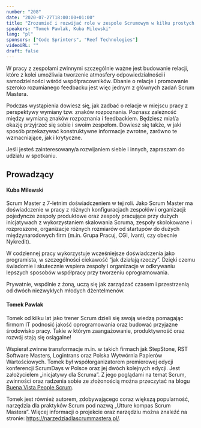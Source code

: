```yaml
---
number: "208"
date: "2020-07-27T18:00:00+01:00"
title: "Zrozumieć i rozwijać role w zespole Scrumowym w kilku prostych krokach"
speakers: "Tomek Pawlak, Kuba Milewski"
lang: "pl"
sponsors: ["Code Sprinters", "Reef Technologies"]
videoURL: ""
draft: false
---
```


W pracy z zespołami zwinnymi szczególnie ważne jest budowanie relacji, które z kolei umożliwia tworzenie atmosfery odpowiedzialności i samodzielności wśród współpracowników. Dbanie o relacje i promowanie szeroko rozumianego feedbacku jest więc jednym z głównych zadań Scrum Mastera.

Podczas wystąpienia dowiesz się, jak zadbać o relacje w miejscu pracy z perspektywy wymiany tzw. znaków rozpoznania. Poznasz zależność między wymianą znaków rozpoznania i feedbackiem. Będziesz miał/a okazję przyjrzeć się sobie i swoim zespołom. Dowiesz się także, w jaki sposób przekazywać konstruktywne informacje zwrotne, zarówno te wzmacniające, jak i krytyczne.

Jeśli jesteś zainteresowany/a rozwijaniem siebie i innych, zapraszam do udziału w spotkaniu.

## Prowadzący

#### Kuba Milewski

Scrum Master z 7-letnim doświadczeniem w tej roli. Jako Scrum Master ma doświadczenie w pracy z różnych konfiguracjach zespołów i organizacji: pojedyncze zespoły produktowe oraz zespoły pracujące przy dużych inicjatywach z wykorzystaniem skalowania Scruma, zespoły skolokowane i rozproszone, organizacje różnych rozmiarów od startupów do dużych międzynarodowych firm (m.in. Grupa Pracuj, CGI, Ivanti, czy obecnie Nykredit).

W codziennej pracy wykorzystuje wcześniejsze doświadczenia jako programista, w szczególności ciekawość “jak działają rzeczy”. Dzięki czemu świadomie i skutecznie wspiera zespoły i organizacje w odkrywaniu lepszych sposobów współpracy przy tworzeniu oprogramowania.

Prywatnie, wspólnie z żoną, uczą się jak zarządzać czasem i przestrzenią od dwóch niezwykłych młodych dżentelmenów.

#### Tomek Pawlak

Tomek od kilku lat jako trener Scrum dzieli się swoją wiedzą pomagając firmom IT podnosić jakość oprogramowania oraz budować przyjazne środowisko pracy. Takie w którym zaangażowanie, produktywność oraz rozwój stają się osiągalne!

Wspierał zwinne transformacje m.in. w takich firmach jak StepStone, RST Software Masters, Logintrans oraz Polska Wytwórnia Papierów Wartościowych. Tomek był współorganizatorem premierowej edycji konferencji ScrumDays w Polsce oraz jej dwóch kolejnych edycji. Jest założycielem „inicjatywy dla Scruma”. Z jego poglądami na temat Scrum, zwinności oraz radzenia sobie ze złożonością można przeczytać na blogu <a href="http://tomekpawlak.pl/" target="_blank">Buena Vista People Scrum</a>.

Tomek jest również autorem, zdobywającego coraz większą popularność, narzędzia dla praktyków Scrum pod nazwą „Utture kompas Scrum Mastera”. Więcej informacji o projekcie oraz narzędziu można znaleźć na stronie: <a href="https://narzedziadlascrummastera.pl/" target="_blank">https://narzedziadlascrummastera.pl/</a>.

